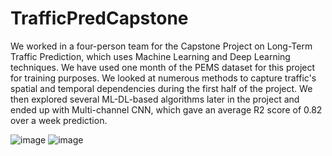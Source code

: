 # TrafficPredCapstone
We worked in a four-person team for the Capstone Project on Long-Term Traffic Prediction, which uses Machine Learning and Deep Learning techniques. We have used one month of the PEMS dataset for this project for training purposes. We looked at numerous methods to capture traffic's spatial and temporal dependencies during the first half of the project. We then explored several ML-DL-based algorithms later in the project and ended up with Multi-channel CNN, which gave an average R2 score of 0.82 over a week prediction.

![image](https://user-images.githubusercontent.com/68817881/148172976-22b74336-e21b-4040-b499-10c3d0337637.png)
![image](https://user-images.githubusercontent.com/68817881/148172998-9da90718-a4ea-4aaf-a587-8145ea5418dc.png)

